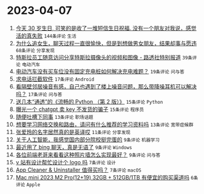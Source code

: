 # 2023-04-07

1. [今天 30 岁生日, 可笑的是收了一堆短信生日祝福. 没有一个朋友对我说，感觉活的真失败](https://www.v2ex.com/t/930459) `144条评论` `生活`
1. [为什么追女生，聊天过程一直很愉快，但是到想做男女朋友，结果却事与愿违](https://www.v2ex.com/t/930435) `68条评论` `分享发现`
1. [特斯拉员工随意访问分享特斯拉摄像头的视频和图像 - 路透社特别报道](https://www.v2ex.com/t/930432) `39条评论` `电动汽车`
1. [电动汽车没有买车位没有固定充电桩如何解决充电难题？](https://www.v2ex.com/t/930452) `19条评论` `问与答`
1. [求电话拦截软件](https://www.v2ex.com/t/930448) `17条评论` `Android`
1. [看隔壁邻居噪音有感，自己也遇到了楼上噪音问题，那么带降噪耳机可以解决吗？](https://www.v2ex.com/t/930444) `17条评论` `问与答`
1. [送几本“通透”的《流畅的 Python （第 2 版）》](https://www.v2ex.com/t/930488) `15条评论` `Python`
1. [曝光一个 chatgpt 卖 key 不发货的骗子](https://www.v2ex.com/t/930463) `15条评论` `程序员`
1. [随便吐槽下同事](https://www.v2ex.com/t/930450) `13条评论` `职场话题`
1. [想要学习网络交换和路由，请问有什么推荐的学习资料吗](https://www.v2ex.com/t/930437) `13条评论` `宽带症候群`
1. [张爱玲的名字居然真的是英译哎](https://www.v2ex.com/t/930440) `11条评论` `分享发现`
1. [关于人工智能，我感觉国内部分院校挺完蛋的](https://www.v2ex.com/t/930453) `9条评论` `机器学习`
1. [最近用了 bing 聊天，真是无语了](https://www.v2ex.com/t/930445) `9条评论` `Windows`
1. [各位前端老哥来看看这种照片墙怎么实现最好？](https://www.v2ex.com/t/930436) `9条评论` `问与答`
1. [v 站有设计帮忙设计个 logo 吗](https://www.v2ex.com/t/930455) `7条评论` `设计`
1. [App Cleaner & Uninstaller 值得买吗？](https://www.v2ex.com/t/930438) `7条评论` `macOS`
1. [Mac mini 2023 M2 Pro(12+19) 32GB + 512GB/1TB 有便宜的购买渠道吗](https://www.v2ex.com/t/930464) `6条评论` `Apple`
